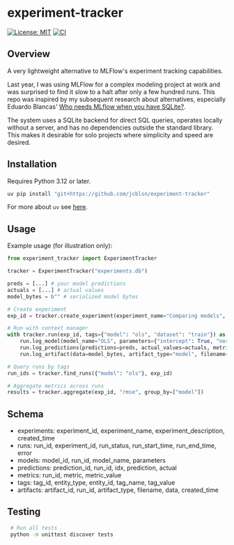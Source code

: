 # experiment-tracker

[![License: MIT](https://img.shields.io/badge/License-MIT-yellow.svg)](https://opensource.org/licenses/MIT)
[![CI](https://github.com/jcblsn/experiment-tracker/actions/workflows/ci.yml/badge.svg)](https://github.com/jcblsn/experiment-tracker/actions/workflows/ci.yml)

## Overview

A very lightweight alternative to MLFlow's experiment tracking capabilities.

Last year, I was using MLFlow for a complex modeling project at work and was surprised to find it slow to a halt after only a few hundred runs. This repo was inspired by my subsequent research about alternatives, especially Eduardo Blancas' [Who needs MLflow when you have SQLite?](https://ploomber.io/blog/experiment-tracking/).

The system uses a SQLite backend for direct SQL queries, operates locally without a server, and has no dependencies outside the standard library. This makes it desirable for solo projects where simplicity and speed are desired.

## Installation

Requires Python 3.12 or later.

```bash
uv pip install "git+https://github.com/jcblsn/experiment-tracker"
```

For more about `uv` see [here](https://docs.astral.sh/uv/).

## Usage

Example usage (for illustration only):

```python
from experiment_tracker import ExperimentTracker

tracker = ExperimentTracker("experiments.db")

preds = [...] # your model predictions
actuals = [...] # actual values
model_bytes = b"" # serialized model bytes

# Create experiment
exp_id = tracker.create_experiment(experiment_name="Comparing models", experiment_description="For demonstration purposes")

# Run with context manager
with tracker.run(exp_id, tags={"model": "ols", "dataset": "train"}) as run:
    run.log_model(model_name="OLS", parameters={"intercept": True, "normalize": False})
    run.log_predictions(predictions=preds, actual_values=actuals, metrics=["rmse", "mae"])
    run.log_artifact(data=model_bytes, artifact_type="model", filename="ols_model.pkl")

# Query runs by tags
run_ids = tracker.find_runs({"model": "ols"}, exp_id)

# Aggregate metrics across runs
results = tracker.aggregate(exp_id, "rmse", group_by=["model"])
```

## Schema

- experiments: experiment_id, experiment_name, experiment_description, created_time
- runs: run_id, experiment_id, run_status, run_start_time, run_end_time, error
- models: model_id, run_id, model_name, parameters
- predictions: prediction_id, run_id, idx, prediction, actual
- metrics: run_id, metric, metric_value
- tags: tag_id, entity_type, entity_id, tag_name, tag_value
- artifacts: artifact_id, run_id, artifact_type, filename, data, created_time

## Testing

 ```bash
  # Run all tests
  python -m unittest discover tests
```